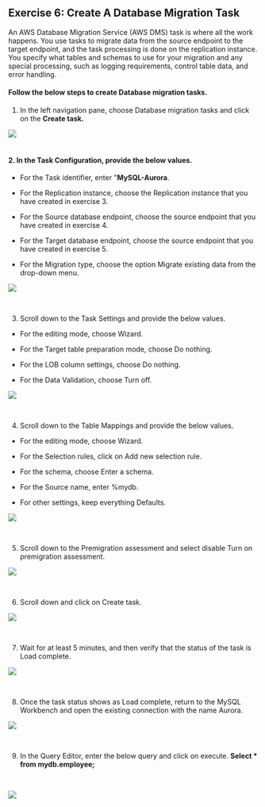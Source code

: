 ## Exercise 6: Create A Database Migration Task
An AWS Database Migration Service (AWS DMS) task is where all the work happens. You use tasks to migrate data from the source endpoint to the target endpoint, and the task processing is done on the replication instance. You specify what tables and schemas to use for your migration and any special processing, such as logging requirements, control table data, and error handling.

#### Follow the below steps to create Database migration tasks.

1. In the left navigation pane, choose Database migration tasks and click on the **Create task.**

![](./screen/Screenshot_43.png)
<br>
<br>

#### 2. In the Task Configuration, provide the below values.

- For the Task identifier, enter "**MySQL-Aurora**.

- For the Replication instance, choose the Replication instance that you have created in exercise 3.

- For the Source database endpoint, choose the source endpoint that you have created in exercise 4.

- For the Target database endpoint, choose the source endpoint that you have created in exercise 5.

- For the Migration type, choose the option Migrate existing data from the drop-down menu.

![](./screen/Screenshot_44.png)

<br>

3. Scroll down to the Task Settings and provide the below values.

- For the editing mode, choose Wizard.

- For the Target table preparation mode, choose Do nothing.

- For the LOB column settings, choose Do nothing.

- For the Data Validation, choose Turn off.

![](./screen/Screenshot_45.png)

<br>

4. Scroll down to the Table Mappings and provide the below values.

- For the editing mode, choose Wizard.

- For the Selection rules, click on Add new selection rule.

- For the schema, choose Enter a schema.

- For the Source name, enter %mydb.

- For other settings, keep everything Defaults.

![](./screen/Screenshot_46.png)

<br>

5. Scroll down to the Premigration assessment and select disable Turn on premigration assessment.

![](./screen/Screenshot_47.png)

<br>

6. Scroll down and click on Create task.

![](./screen/Screenshot_48.png)

<br>

7. Wait for at least 5 minutes, and then verify that the status of the task is Load complete.

![](./screen/Screenshot_49.png)

<br>

8. Once the task status shows as Load complete, return to the MySQL Workbench and open the existing connection with the name Aurora.

![](./screen/Screenshot_50.png)

<br>

9. In the Query Editor, enter the below query and click on execute.
**Select * from mydb.employee;**
<br>

![](./screen/Screenshot_51.png)

<br>
